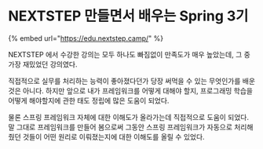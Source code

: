 # NEXTSTEP 만들면서 배우는 Spring 3기

{% embed url="https://edu.nextstep.camp/" %}

NEXTSTEP 에서 수강한 강의는 모두 하나도 빠짐없이 만족도가 매우 높았는데, 그 중 가장 재밌었던 강의였다.

직접적으로 실무를 처리하는 능력이 좋아졌다던가 당장 써먹을 수 있는 무엇인가를 배운 것은 아니다. 하지만 앞으로 내가 프레임워크를 어떻게 대해야 할지, 프로그래밍 학습을 어떻게 해야할지에 관한 태도 정립에 많은 도움이 되었다.

물론 스프링 프레임워크 자체에 대한 이해도가 올라가는데 직접적으로 도움이 되었다. 말 그대로 프레임워크를 만들어 봄으로써 그동안 스프링 프레임워크가 자동으로 처리해줬던 것들이 어떤 원리로 이뤄졌는지에 대한 이해도를 올릴 수 있었다.
